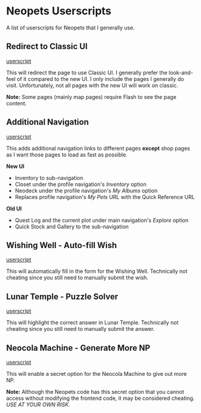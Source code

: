 # Neopets Userscripts

A list of userscripts for Neopets that I generally use.

## Redirect to Classic UI
[userscript](redirect-to-classic-ui.user.js)

This will redirect the page to use Classic UI. I generally prefer the look-and-feel of it compared to the new UI. I only include the pages I generally do visit. Unfortunately, not all pages with the new UI will work on classic.

**Note:** Some pages (mainly map pages) require Flash to see the page content.

## Additional Navigation
[userscript](additional-navigations.user.js)

This adds additional navigation links to different pages **except** shop pages as I want those pages to load as fast as possible.

**New UI**
* Inventory to sub-navigation
* Closet under the profile navigation's _Inventory_ option
* Neodeck under the profile navigation's _My Albums_ option
* Replaces profile navigation's _My Pets_ URL with the Quick Reference URL

**Old UI**
* Quest Log and the current plot under main navigation's _Explore_ option
* Quick Stock and Gallery to the sub-navigation

## Wishing Well - Auto-fill Wish
[userscript](wishing-well-autofill.user.js)

This will automatically fill in the form for the Wishing Well. Technically not cheating since you still need to manually submit the wish.

## Lunar Temple - Puzzle Solver
[userscript](lunar-temple=solver.user.js)

This will highlight the correct answer in Lunar Temple. Technically not cheating since you still need to manually submit the answer.

## Neocola Machine - Generate More NP
[userscript](neocola-machine-more-np.user.js)

This will enable a secret option for the Neocola Machine to give out more NP.

**Note:** Although the Neopets code has this secret option that you cannot access without modifying the frontend code, it may be considered cheating. *USE AT YOUR OWN RISK.*
